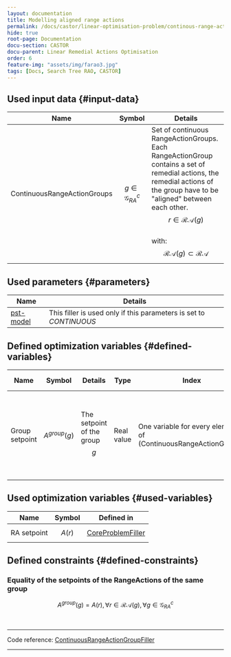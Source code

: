 ```yaml
---
layout: documentation
title: Modelling aligned range actions
permalink: /docs/castor/linear-optimisation-problem/continous-range-action-group-filler
hide: true
root-page: Documentation
docu-section: CASTOR
docu-parent: Linear Remedial Actions Optimisation
order: 6
feature-img: "assets/img/farao3.jpg"
tags: [Docs, Search Tree RAO, CASTOR]
---
```


## Used input data {#input-data}

| Name | Symbol | Details |
|---|---|---|
| ContinuousRangeActionGroups | $$g \in \mathcal{G}^{c}_{RA}$$ | Set of continuous RangeActionGroups. <br> Each RangeActionGroup contains a set of remedial actions, the remedial actions of the group have to be "aligned" between each other. $$r \in \mathcal{RA}(g)$$ <br> with: <br> $$\mathcal{RA}(g) \subset \mathcal{RA}$$ |

## Used parameters {#parameters}

| Name                                                   | Details |
|--------------------------------------------------------|---|
| [pst-model](/docs/parameters#pst-model) | This filler is used only if this parameters is set to *CONTINUOUS* |

## Defined optimization variables {#defined-variables}

| Name | Symbol | Details | Type | Index | Unit | Lower bound | Upper bound |
|---|---|---|---|---|---|---|---|
| Group setpoint | $$A^{group}(g)$$ | The setpoint of the group $$g$$ | Real value | One variable for every element of (ContinuousRangeActionGroups) | Degrees for PST range action groups; MW for HVDC range action groups | $$-\infty$$ | $$+\infty$$ |

## Used optimization variables {#used-variables}

| Name | Symbol | Defined in |
|---|---|---|
| RA setpoint | $$A(r)$$ | [CoreProblemFiller](core-problem-filler#defined-variables) |

## Defined constraints {#defined-constraints}

### Equality of the setpoints of the RangeActions of the same group

$$
\begin{equation}
A^{group}(g) = A(r), \forall r \in \mathcal{RA}(g), \forall g \in \mathcal{G}^{c}_{RA}
\end{equation}
$$  

<br>

---
Code reference: [ContinuousRangeActionGroupFiller](https://github.com/farao-community/farao-core/blob/master/ra-optimisation/search-tree-rao/src/main/java/com/farao_community/farao/search_tree_rao/linear_optimisation/algorithms/fillers/ContinuousRangeActionGroupFiller.java)

---